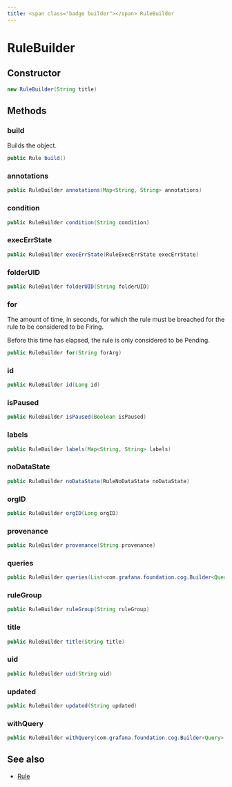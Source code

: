 ```yaml
---
title: <span class="badge builder"></span> RuleBuilder
---
```

# <span class="badge builder"></span> RuleBuilder

## Constructor

```java
new RuleBuilder(String title)
```
## Methods

### <span class="badge object-method"></span> build

Builds the object.

```java
public Rule build()
```

### <span class="badge object-method"></span> annotations

```java
public RuleBuilder annotations(Map<String, String> annotations)
```

### <span class="badge object-method"></span> condition

```java
public RuleBuilder condition(String condition)
```

### <span class="badge object-method"></span> execErrState

```java
public RuleBuilder execErrState(RuleExecErrState execErrState)
```

### <span class="badge object-method"></span> folderUID

```java
public RuleBuilder folderUID(String folderUID)
```

### <span class="badge object-method"></span> for

The amount of time, in seconds, for which the rule must be breached for the rule to be considered to be Firing.

Before this time has elapsed, the rule is only considered to be Pending.

```java
public RuleBuilder for(String forArg)
```

### <span class="badge object-method"></span> id

```java
public RuleBuilder id(Long id)
```

### <span class="badge object-method"></span> isPaused

```java
public RuleBuilder isPaused(Boolean isPaused)
```

### <span class="badge object-method"></span> labels

```java
public RuleBuilder labels(Map<String, String> labels)
```

### <span class="badge object-method"></span> noDataState

```java
public RuleBuilder noDataState(RuleNoDataState noDataState)
```

### <span class="badge object-method"></span> orgID

```java
public RuleBuilder orgID(Long orgID)
```

### <span class="badge object-method"></span> provenance

```java
public RuleBuilder provenance(String provenance)
```

### <span class="badge object-method"></span> queries

```java
public RuleBuilder queries(List<com.grafana.foundation.cog.Builder<Query>> data)
```

### <span class="badge object-method"></span> ruleGroup

```java
public RuleBuilder ruleGroup(String ruleGroup)
```

### <span class="badge object-method"></span> title

```java
public RuleBuilder title(String title)
```

### <span class="badge object-method"></span> uid

```java
public RuleBuilder uid(String uid)
```

### <span class="badge object-method"></span> updated

```java
public RuleBuilder updated(String updated)
```

### <span class="badge object-method"></span> withQuery

```java
public RuleBuilder withQuery(com.grafana.foundation.cog.Builder<Query> data)
```

## See also

 * <span class="badge object-type-class"></span> [Rule](./object-Rule.md)
